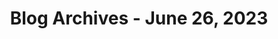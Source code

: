 ---
layout: category
title: "Blog Archives - June 26, 2023" 
category: "year-2023"
lang: en
permalink: '/category/2023/06/26'
path: '/category/2023/06/26'
pagination:
    enabled: true
    category: ["year-2023", "month-06", "day-26"]
    permalink: /page/:num/
    locale: en
---